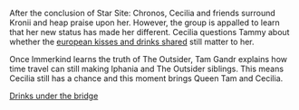 <!-- title: Drinks between Queen and Knight -->

After the conclusion of Star Site: Chronos, Cecilia and friends surround Kronii and heap praise upon her. However, the group is appalled to learn that her new status has made her different. Cecilia questions Tammy about whether the [european kisses and drinks shared](https://www.youtube.com/watch?v=NGC0VaSUPnE&t=14720s) still matter to her.

Once Immerkind learns the truth of The Outsider, Tam Gandr explains how time travel can still making Iphania and The Outsider siblings. This means Cecilia still has a chance and this moment brings Queen Tam and Cecilia.

[Drinks under the bridge](#embed:https://www.youtube.com/live/NGC0VaSUPnE?si=PSdF1DRfJUXe6ZXR&t=15970)